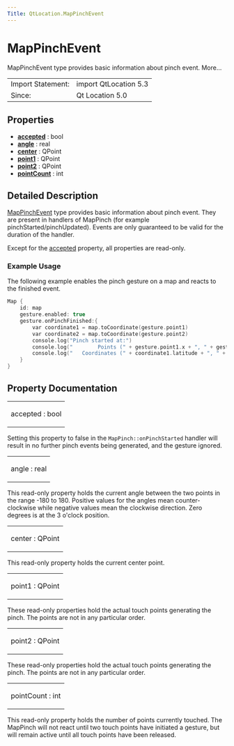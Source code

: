 ```yaml
---
Title: QtLocation.MapPinchEvent
---
```

        
MapPinchEvent
=============

<span class="subtitle"></span>
MapPinchEvent type provides basic information about pinch event. More...

|                   |                       |
|-------------------|-----------------------|
| Import Statement: | import QtLocation 5.3 |
| Since:            | Qt Location 5.0       |

<span id="properties"></span>
Properties
----------

-   ****[accepted](#accepted-prop)**** : bool
-   ****[angle](#angle-prop)**** : real
-   ****[center](#center-prop)**** : QPoint
-   ****[point1](#point1-prop)**** : QPoint
-   ****[point2](#point2-prop)**** : QPoint
-   ****[pointCount](#pointCount-prop)**** : int

<span id="details"></span>
Detailed Description
--------------------

[MapPinchEvent](index.html) type provides basic information about pinch event. They are present in handlers of MapPinch (for example pinchStarted/pinchUpdated). Events are only guaranteed to be valid for the duration of the handler.

Except for the [accepted](#accepted-prop) property, all properties are read-only.

<span id="example-usage"></span>
### Example Usage

The following example enables the pinch gesture on a map and reacts to the finished event.

``` cpp
Map {
    id: map
    gesture.enabled: true
    gesture.onPinchFinished:{
        var coordinate1 = map.toCoordinate(gesture.point1)
        var coordinate2 = map.toCoordinate(gesture.point2)
        console.log("Pinch started at:")
        console.log("        Points (" + gesture.point1.x + ", " + gesture.point1.y + ") - (" + gesture.point2.x + ", " + gesture.point2.y + ")")
        console.log("   Coordinates (" + coordinate1.latitude + ", " + coordinate1.longitude + ") - (" + coordinate2.latitude + ", " + coordinate2.longitude + ")")
    }
}
```

Property Documentation
----------------------

<table>
<colgroup>
<col width="100%" />
</colgroup>
<tbody>
<tr class="odd">
<td><p><span id="accepted-prop"></span><span class="name">accepted</span> : <span class="type">bool</span></p></td>
</tr>
</tbody>
</table>

Setting this property to false in the `MapPinch::onPinchStarted` handler will result in no further pinch events being generated, and the gesture ignored.

<table>
<colgroup>
<col width="100%" />
</colgroup>
<tbody>
<tr class="odd">
<td><p><span id="angle-prop"></span><span class="name">angle</span> : <span class="type">real</span></p></td>
</tr>
</tbody>
</table>

This read-only property holds the current angle between the two points in the range -180 to 180. Positive values for the angles mean counter-clockwise while negative values mean the clockwise direction. Zero degrees is at the 3 o'clock position.

<table>
<colgroup>
<col width="100%" />
</colgroup>
<tbody>
<tr class="odd">
<td><p><span id="center-prop"></span><span class="name">center</span> : <span class="type">QPoint</span></p></td>
</tr>
</tbody>
</table>

This read-only property holds the current center point.

<table>
<colgroup>
<col width="100%" />
</colgroup>
<tbody>
<tr class="odd">
<td><p><span id="point1-prop"></span><span class="name">point1</span> : <span class="type">QPoint</span></p></td>
</tr>
</tbody>
</table>

These read-only properties hold the actual touch points generating the pinch. The points are not in any particular order.

<table>
<colgroup>
<col width="100%" />
</colgroup>
<tbody>
<tr class="odd">
<td><p><span id="point2-prop"></span><span class="name">point2</span> : <span class="type">QPoint</span></p></td>
</tr>
</tbody>
</table>

These read-only properties hold the actual touch points generating the pinch. The points are not in any particular order.

<table>
<colgroup>
<col width="100%" />
</colgroup>
<tbody>
<tr class="odd">
<td><p><span id="pointCount-prop"></span><span class="name">pointCount</span> : <span class="type">int</span></p></td>
</tr>
</tbody>
</table>

This read-only property holds the number of points currently touched. The MapPinch will not react until two touch points have initiated a gesture, but will remain active until all touch points have been released.

